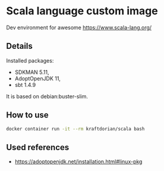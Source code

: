 # Scala language custom image
Dev environment for awesome https://www.scala-lang.org/

## Details
Installed packages:
* SDKMAN 5.11,
* AdoptOpenJDK 11,
* sbt 1.4.9

It is based on debian:buster-slim.

## How to use
```bash
docker container run -it --rm kraftdorian/scala bash
```

## Used references
* https://adoptopenjdk.net/installation.html#linux-pkg
